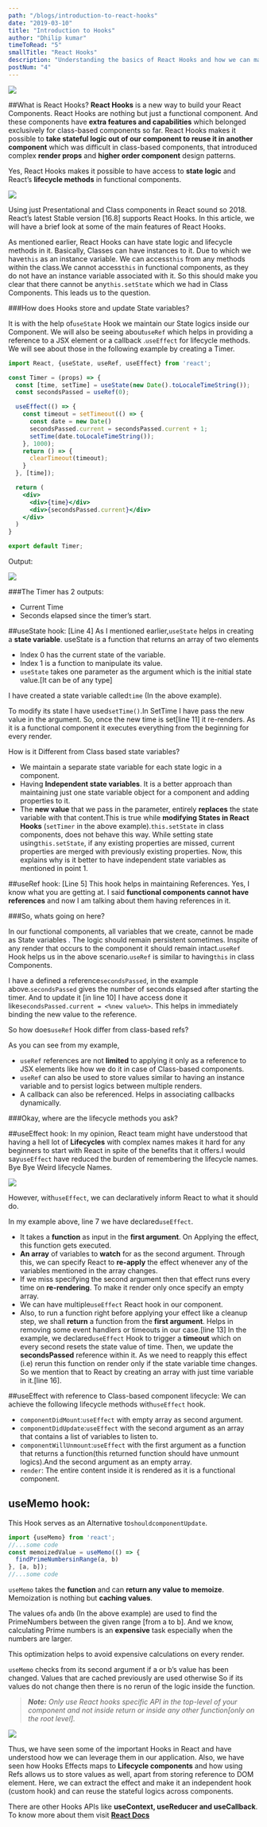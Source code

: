 ```yaml
---
path: "/blogs/introduction-to-react-hooks"
date: "2019-03-10"
title: "Introduction to Hooks"
author: "Dhilip kumar"
timeToRead: "5"
smallTitle: "React Hooks"
description: "Understanding the basics of React Hooks and how we can map it to React Lifecycle methods by Building a Timer"
postNum: "4"
---
```

<img src="cover_4.png"/>
<br/>

##What is React Hooks?
**React Hooks** is a new way to build your React Components. React Hooks are nothing but just a functional component. And these components have **extra features and capabilities** which belonged exclusively for class-based components so far. React Hooks makes it possible to **take stateful logic out of our component to reuse it in another component** which was difficult in class-based components, that introduced complex **render props** and **higher order component** design patterns.

Yes, React Hooks makes it possible to have access to **state logic** and React’s **lifecycle methods** in functional components.

![](https://media.giphy.com/media/G3fPad8N68GfS/giphy.gif)

Using just Presentational and Class components in React sound so 2018. React’s latest Stable version [16.8] supports React Hooks. In this article, we will have a brief look at some of the main features of React Hooks.

As mentioned earlier, React Hooks can have state logic and lifecycle methods in it. Basically, Classes can have instances to it. Due to which we have`this` as an instance variable. We can access`this` from any methods within the class.We cannot access`this` in functional components, as they do not have an instance variable associated with it. So this should make you clear that there cannot be any`this.setState` which we had in Class Components. This leads us to the question.

###How does Hooks store and update State variables?

It is with the help of`useState` Hook we maintain our State logics inside our Component. We will also be seeing about`useRef` which helps in providing a reference to a JSX element or a callback .`useEffect` for lifecycle methods. We will see about those in the following example by creating a Timer.

```jsx
import React, {useState, useRef, useEffect} from 'react';

const Timer = (props) => {
  const [time, setTime] = useState(new Date().toLocaleTimeString());
  const secondsPassed = useRef(0);

  useEffect(() => {
    const timeout = setTimeout(() => {
      const date = new Date()
      secondsPassed.current = secondsPassed.current + 1;
      setTime(date.toLocaleTimeString());
    }, 1000);
    return () => {
      clearTimeout(timeout);
    }
  }, [time]);

  return (
    <div>
      <div>{time}</div>
      <div>{secondsPassed.current}</div>
    </div>
  )
}

export default Timer;
```
Output:

![](timer.gif)

###The Timer has 2 outputs:
* Current Time
* Seconds elapsed since the timer’s start.

##useState hook:
[Line 4] As I mentioned earlier,`useState` helps in creating a **state variable**. useState is a function that returns an array of two elements

* Index 0 has the current state of the variable.
* Index 1 is a function to manipulate its value.
* `useState` takes one parameter as the argument which is the initial state value.[It can be of any type]

I have created a state variable called`time` (In the above example).

To modify its state I have used`setTime()`.In SetTime I have pass the new value in the argument. So, once the new time is set[line 11] it re-renders. As it is a functional component it executes everything from the beginning for every render.

How is it Different from Class based state variables?

* We maintain a separate state variable for each state logic in a component.
* Having **Independent state variables**. It is a better approach than maintaining just one state variable object for a component and adding properties to it.
* The **new value** that we pass in the parameter, entirely **replaces** the state variable with that content.This is true while **modifying States in React Hooks** (`setTimer` in the above example).`this.setState` in class components, does not behave this way. While setting state using`this.setState`, if any existing properties are missed, current properties are merged with previously existing properties. Now, this explains why is it better to have independent state variables as mentioned in point 1.

##useRef hook:
[Line 5] This hook helps in maintaining References. Yes, I know what you are getting at. I said **functional components cannot have references** and now I am talking about them having references in it.

###So, whats going on here?

In our functional components, all variables that we create, cannot be made as State variables . The logic should remain persistent sometimes. Inspite of any render that occurs to the component it should remain intact.`useRef` Hook helps us in the above scenario.`useRef` is similar to having`this` in class Components.

I have a defined a reference`secondsPassed`, in the example above.`secondsPassed` gives the number of seconds elapsed after starting the timer. And to update it [in line 10] I have access done it like`secondsPassed.current = <%new value%>`. This helps in immediately binding the new value to the reference.

So how does`useRef` Hook differ from class-based refs?

As you can see from my example,

* `useRef` references are not **limited** to applying it only as a reference to JSX elements like how we do it in case of Class-based components.
* `useRef` can also be used to store values similar to having an instance variable and to persist logics between multiple renders.
* A callback can also be referenced. Helps in associating callbacks dynamically.

###Okay, where are the lifecycle methods you ask?

##useEffect hook:
In my opinion, React team might have understood that having a hell lot of **Lifecycles** with complex names makes it hard for any beginners to start with React in spite of the benefits that it offers.I would say`useEffect` have reduced the burden of remembering the lifecycle names. Bye Bye Weird lifecycle Names.

![](https://media.giphy.com/media/ef0ZKzcEPOBhK/giphy.gif)

However, with`useEffect`, we can declaratively inform React to what it should do.

In my example above, line 7 we have declared`useEffect`.

* It takes a **function** as input in the **first argument**. On Applying the effect, this function gets executed.
* **An array** of variables to **watch** for as the second argument. Through this, we can specify React to **re-apply** the effect whenever any of the variables mentioned in the array changes.
* If we miss specifying the second argument then that effect runs every time on **re-rendering**. To make it render only once specify an empty array.
* We can have multiple`useEffect` React hook in our component.
* Also, to run a function right before applying your effect like a cleanup step, we shall **return** a function from the **first argument**. Helps in removing some event handlers or timeouts in our case.[line 13]
In the example, we declared`useEffect` Hook to trigger a **timeout** which on every second resets the state value of time. Then, we update the **secondsPassed** reference within it. As we need to reapply this effect (i.e) rerun this function on render only if the state variable time changes. So we mention that to React by creating an array with just time variable in it.[line 16].

##useEffect with reference to Class-based component lifecycle:
We can achieve the following lifecycle methods with`useEffect` hook.

* `componentDidMount`:`useEffect` with empty array as second argument.
* `componentDidUpdate`:`useEffect` with the second argument as an array that contains a list of variables to listen to.
* `componentWillUnmount`:`useEffect` with the first argument as a function that returns a function(this returned function should have unmount logics).And the second argument as an empty array.
* `render`: The entire content inside it is rendered as it is a functional component.
## useMemo hook:
This Hook serves as an Alternative to`shouldcomponentUpdate`.

```jsx
import {useMemo} from 'react';
//...some code
const memoizedValue = useMemo(() => {
  findPrimeNumbersinRange(a, b)
}, [a, b]);
//...some code
```
`useMemo` takes the **function** and can **return any value to memoize**. Memoization is nothing but **caching values**.

The values of`a` and`b` (In the above example) are used to find the PrimeNumbers between the given range [from a to b]. And we know, calculating Prime numbers is an **expensive** task especially when the numbers are larger.

This optimization helps to avoid expensive calculations on every render.

`useMemo` checks from its second argument if a or b’s value has been changed. Values that are cached previously are used otherwise So if its values do not change then there is no rerun of the logic inside the function.

> ***Note:*** *Only use React hooks specific API in the top-level of your component and not inside return or inside any other function[only on the root level].*

![](https://media.giphy.com/media/F9hQLAVhWnL56/giphy.gif)

Thus, we have seen some of the important Hooks in React and have understood how we can leverage them in our application. Also, we have seen how Hooks Effects maps to **Lifecycle components** and how using Refs allows us to store values as well, apart from storing reference to DOM element. Here, we can extract the effect and make it an independent hook (custom hook) and can reuse the stateful logics across components.

There are other Hooks APIs like **useContext, useReducer and useCallback**. To know more about them visit [**React Docs**](https://reactjs.org/docs/hooks-reference.html)
